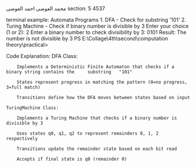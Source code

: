 محمد العوضى احمد العوضى
section: 5
4537

terminal example:
Automata Programs 1. DFA - Check for substring '101' 2. Turing Machine - Check if binary number is divisible by 3
Enter your choice (1 or 2): 2
Enter a binary number to check divisibility by 3: 0101
Result: The number is not divisible by 3
PS E:\Collage\4th\second\computation theory\practical>

Code Explanation:
DFA Class:

        Implements a Deterministic Finite Automaton that checks if a binary string contains the     substring   "101"

        States represent progress in matching the pattern (0=no progress, 3=full match)

        Transitions define how the DFA moves between states based on input

    TuringMachine Class:

        Implements a Turing Machine that checks if a binary number is divisible by 3

        Uses states q0, q1, q2 to represent remainders 0, 1, 2 respectively

        Transitions update the remainder state based on each bit read

        Accepts if final state is q0 (remainder 0)
